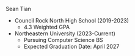 Sean Tian
- Council Rock North High School (2019-2023)
    - 4.3 Weighted GPA
- Northeastern University (2023-Current)
    - Pursuing Computer Science BS
    - Expected Graduation Date: April 2027